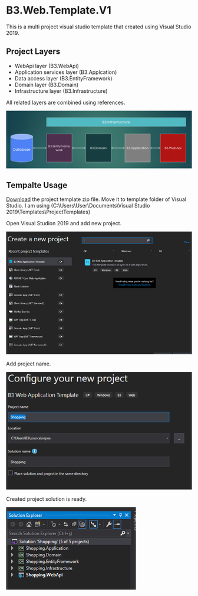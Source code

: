 # B3.Web.Template.V1

This is a multi project visual studio template that created using Visual Studio 2019.

## Project Layers
- WebApi layer (B3.WebApi)
- Application services layer (B3.Applcation)
- Data access layer (B3.EntityFramework)
- Domain layer (B3.Domain)
- Infrastructure layer (B3.Infrastructure)

All related layers are combined using references.

![](https://github.com/bayramucuncu/B3.Web.Template.V1/blob/master/docs/e.PNG)

## Tempalte Usage

[Download](https://github.com/bayramucuncu/B3.Web.Template.V1/blob/master/template/B3WebTemplate.zip) the project template zip file. Move it to template folder of Visual Studio. I am using (C:\Users\User\Documents\Visual Studio 2019\Templates\ProjectTemplates)

Open Visual Studion 2019 and add new project.

![](https://github.com/bayramucuncu/B3.Web.Template.V1/blob/master/docs/b3newproj.PNG)

Add project name.

![](https://github.com/bayramucuncu/B3.Web.Template.V1/blob/master/docs/b3webname.PNG)

Created project solution is ready.

![](https://github.com/bayramucuncu/B3.Web.Template.V1/blob/master/docs/b3sln.PNG)
